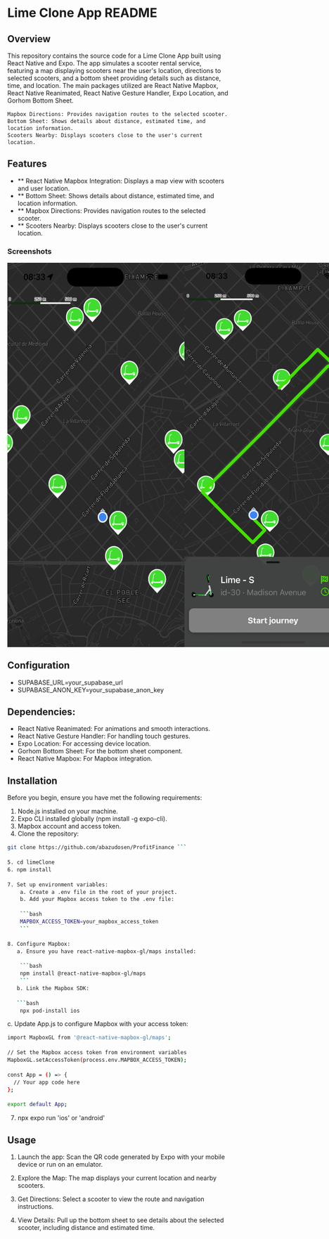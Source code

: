 # Lime Clone App README

## Overview

This repository contains the source code for a Lime Clone App built using React Native and Expo. The app simulates a scooter rental service, featuring a map displaying scooters near the user's location, directions to selected scooters, and a bottom sheet providing details such as distance, time, and location. The main packages utilized are React Native Mapbox, React Native Reanimated, React Native Gesture Handler, Expo Location, and Gorhom Bottom Sheet.

   
    Mapbox Directions: Provides navigation routes to the selected scooter.
    Bottom Sheet: Shows details about distance, estimated time, and location information.
    Scooters Nearby: Displays scooters close to the user's current location.

## Features

- ** React Native Mapbox Integration: Displays a map view with scooters and user location.
- ** Bottom Sheet: Shows details about distance, estimated time, and location information.
- ** Mapbox Directions: Provides navigation routes to the selected scooter.
- ** Scooters Nearby: Displays scooters close to the user's current location.

### Screenshots

<div style="display: flex; flex-direction: 'row';">
<img src="./screenshots/screenshot1.png" width=80%>
<img src="./screenshots/screenshot2.png" width=80%>
</div>

## Configuration

- SUPABASE_URL=your_supabase_url
- SUPABASE_ANON_KEY=your_supabase_anon_key

## Dependencies:

- React Native Reanimated: For animations and smooth interactions.
- React Native Gesture Handler: For handling touch gestures.
- Expo Location: For accessing device location.
- Gorhom Bottom Sheet: For the bottom sheet component.
- React Native Mapbox: For Mapbox integration.


## Installation

Before you begin, ensure you have met the following requirements:

1. Node.js installed on your machine.
2. Expo CLI installed globally (npm install -g expo-cli).
3. Mapbox account and access token.
4. Clone the repository:

```bash
git clone https://github.com/abazudosen/ProfitFinance ```

5. cd limeClone
6. npm install

7. Set up environment variables:
    a. Create a .env file in the root of your project.
    b. Add your Mapbox access token to the .env file:
    
    ```bash
    MAPBOX_ACCESS_TOKEN=your_mapbox_access_token
    ```

8. Configure Mapbox:
   a. Ensure you have react-native-mapbox-gl/maps installed:
    
    ```bash
    npm install @react-native-mapbox-gl/maps
    ```
   b. Link the Mapbox SDK:

   ```bash
    npx pod-install ios
   ```

   c. Update App.js to configure Mapbox with your access token:
   
   ```bash
   import MapboxGL from '@react-native-mapbox-gl/maps';

   // Set the Mapbox access token from environment variables
   MapboxGL.setAccessToken(process.env.MAPBOX_ACCESS_TOKEN);

   const App = () => {
     // Your app code here
   };

   export default App;
   ```

7. npx expo run 'ios' or 'android'


## Usage

1. Launch the app:
     Scan the QR code generated by Expo with your mobile device or run on an emulator.

2. Explore the Map:
     The map displays your current location and nearby scooters.

3. Get Directions:
     Select a scooter to view the route and navigation instructions.

4. View Details:
     Pull up the bottom sheet to see details about the selected scooter, including distance and estimated time.